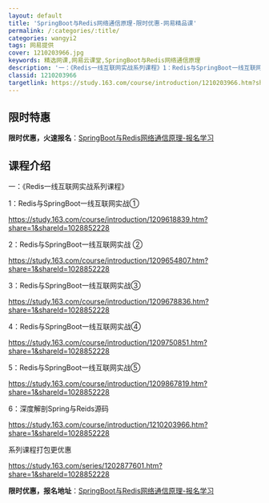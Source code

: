 ```yaml
---
layout: default
title: 'SpringBoot与Redis网络通信原理-限时优惠-网易精品课'
permalink: /:categories/:title/
categories: wangyi2
tags: 网易提供
cover: 1210203966.jpg
keywords: 精选网课,网易云课堂,SpringBoot与Redis网络通信原理
description: '一：《Redis一线互联网实战系列课程》1：Redis与SpringBoot一线互联网实战①https://study.'
classid: 1210203966
targetlink: https://study.163.com/course/introduction/1210203966.htm?share=1&shareId=1025206652&utm_campaign=share&utm_medium=iphoneShare&utm_source=&utm_u=1025206652
---
```


## 限时特惠

**限时优惠，火速报名**：[SpringBoot与Redis网络通信原理-报名学习](https://study.163.com/course/introduction/1210203966.htm?share=1&shareId=1025206652&utm_campaign=share&utm_medium=iphoneShare&utm_source=&utm_u=1025206652)

## 课程介绍

一：《Redis一线互联网实战系列课程》

1：Redis与SpringBoot一线互联网实战①

https://study.163.com/course/introduction/1209618839.htm?share=1&shareId=1028852228



2：Redis与SpringBoot一线互联网实战 ②

https://study.163.com/course/introduction/1209654807.htm?share=1&shareId=1028852228



3：Redis与SpringBoot一线互联网实战③

https://study.163.com/course/introduction/1209678836.htm?share=1&shareId=1028852228



4：Redis与SpringBoot一线互联网实战④

https://study.163.com/course/introduction/1209750851.htm?share=1&shareId=1028852228



5：Redis与SpringBoot一线互联网实战⑤

https://study.163.com/course/introduction/1209867819.htm?share=1&shareId=1028852228



6：深度解剖Spring与Reids源码

https://study.163.com/course/introduction/1210203966.htm?share=1&shareId=1028852228



系列课程打包更优惠

https://study.163.com/series/1202877601.htm?share=1&shareId=1028852228

**限时优惠，报名地址**：[SpringBoot与Redis网络通信原理-报名学习](https://study.163.com/course/introduction/1210203966.htm?share=1&shareId=1025206652&utm_campaign=share&utm_medium=iphoneShare&utm_source=&utm_u=1025206652)

